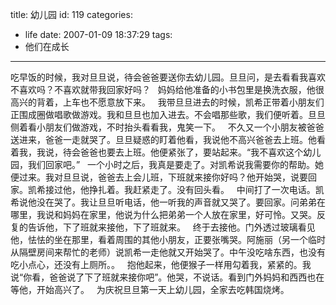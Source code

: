 title: 幼儿园
id: 119
categories:
  - life
date: 2007-01-09 18:37:29
tags:
  - 他们在成长
---

吃早饭的时候，我对旦旦说，待会爸爸要送你去幼儿园。旦旦问，是去看看我喜欢不喜欢吗？不喜欢就带我回家好吗？
 
妈妈给他准备的小书包里是换洗衣服，他很高兴的背着，上车也不愿意放下来。
 
我带旦旦进去的时候，凯希正带着小朋友们正围成圈做唱歌做游戏。我和旦旦也加入进去。不会唱那些歌，我们便听着。旦旦侧着看小朋友们做游戏，不时抬头看看我，鬼笑一下。
 
不久又一个小朋友被爸爸送进来，爸爸一走就哭了。旦旦疑惑的盯着他看，我说他不高兴爸爸去上班。他看着我，我说，待会爸爸也要去上班。他便紧张了，要站起来。“我不喜欢这个幼儿园，我们回家吧。”
 
一个小时之后，我真是要走了。对凯希说我需要你的帮助。她便过来。我对旦旦说，爸爸去上会儿班，下班就来接你好吗？他开始哭，说要回家。凯希接过他，他挣扎着。我赶紧走了。没有回头看。
 
中间打了一次电话。凯希说他没在哭了。我让旦旦听电话，他一听我的声音就又哭了。要回家。问弟弟在哪里，我说和妈妈在家里，他说为什么把弟弟一个人放在家里，好可怜。又哭。反复的告诉他，下了班就来接他，下了班就来。
 
终于去接他。门外透过玻璃看见他，怯怯的坐在那里，看着周围的其他小朋友，正要张嘴哭。阿施丽（另一个临时从隔壁房间来帮忙的老师）说凯希一走他就又开始哭了。中午没吃啥东西，也没有吃小点心，还没有上厕所。。
 
抱他起来，他便猴子一样用勾着我，紧紧的。我说“你看，爸爸说了下了班就来接你吧”。他哭，不说话。看到门外妈妈和西西也在等他，开始高兴了。
 
为庆祝旦旦第一天上幼儿园，全家去吃韩国烧烤。
 
 
